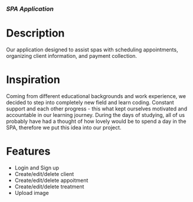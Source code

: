 ### _SPA Application_

# Description

Our application designed to assist spas with scheduling appointments, organizing client information, and payment collection. 

# Inspiration

Coming from different educational backgrounds and work experience, we decided to step into completely new field and learn coding.
Constant support and each other progress - this what kept ourselves motivated and accountable in our learning journey.
During the days of studying, all of us probably have had a thought of how lovely would be to spend a day in the SPA,
therefore we put this idea into our project.

# Features

* Login and Sign up
* Create/edit/delete client
* Create/edit/delete appoitment
* Create/edit/delete treatment
* Upload image 





